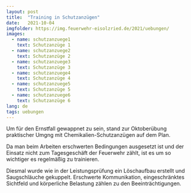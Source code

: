 ```yaml
---
layout: post
title:  "Training in Schutzanzügen"
date:   2021-10-04
imgfolder: https://img.feuerwehr-eisolzried.de/2021/uebungen/
images:
  - name: schutzanzuege1
    text: Schutzanzüge 1
  - name: schutzanzuege2
    text: Schutzanzüge 2
  - name: schutzanzuege3
    text: Schutzanzüge 3
  - name: schutzanzuege4
    text: Schutzanzüge 4
  - name: schutzanzuege5
    text: Schutzanzüge 5
  - name: schutzanzuege6
    text: Schutzanzüge 6
lang: de
tags: uebungen
---
```

Um für den Ernstfall gewappnet zu sein, stand zur Oktoberübung praktischer Umgng mit Chemikalien-Schutzanzügen auf dem Plan.

Da man beim Arbeiten erschwerten Bedingungen ausgesetzt ist und der Einsatz nicht zum Tagesgeschäft der Feuerwehr zählt, ist es um so wichtiger es regelmäßig zu trainieren.

Diesmal wurde wie in der Leistungsprüfung ein Löschaufbau erstellt und Saugschläuche gekuppelt. Erschwerte Kommunikation, eingeschränktes Sichtfeld und körperliche Belastung zählen zu den Beeinträchtigungen.
